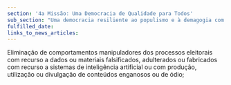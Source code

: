 ```yaml
---
section: '4a Missão: Uma Democracia de Qualidade para Todos'
sub_section: "Uma democracia resiliente ao populismo e à demagogia com mais participação, mais transparência e mais proximidade"
fulfilled_date:
links_to_news_articles:
---
```


Eliminação de comportamentos manipuladores dos processos eleitorais com recurso a dados ou materiais falsificados, adulterados ou fabricados com recurso a sistemas de inteligência artificial ou com produção, utilização ou divulgação de conteúdos enganosos ou de ódio;
